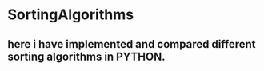# SortingAlgorithms

## here i have implemented and compared different sorting algorithms in PYTHON.
